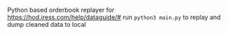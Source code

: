 Python based orderbook replayer for https://hod.iress.com/help/dataguide/#
run `python3 main.py` to replay and dump cleaned data to local
